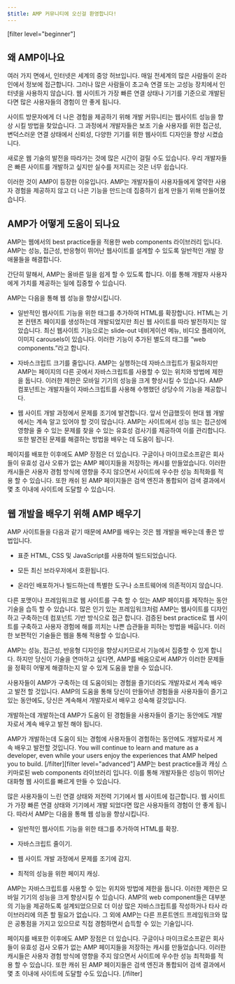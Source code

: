 ```yaml
---
$title: AMP 커뮤니티에 오신걸 환영합니다!
---
```


[filter level="beginner"]
## 왜 AMP이나요

여러 가지 면에서, 인터넷은 세계의 중앙 허브입니다. 매일 전세계의 많은 사람들이 온라인에서 정보에 접근합니다. 그러나 많은 사람들이 초고속 연결 또는 고성능 장치에서 인터넷을 사용하지 않습니다. 웹 사이트가 가장 빠른 연결 상태나 기기를 기준으로 개발된다면 많은 사용자들의 경험이 안 좋게 됩니다.

사이트 방문자에게 더 나은 경험을 제공하기 위해 개발 커뮤니티는 웹사이트 성능을 향상 시킬 방법을 찾았습니다. 그 과정에서 개발자들은 보조 기술 사용자를 위한 접근성, 변덕스러운 연결 상태에서 신뢰성, 다양한 기기를 위한 웹사이트 디자인을 향상 시켰습니다.

새로운 웹 기술의 발전을 따라가는 것에 많은 시간이 걸릴 수도 있습니다. 우리 개발자들은 빠른 사이트를 개발하고 싶지만 실수를 저지르는 것은 너무 쉽습니다.

이러한 것이 AMP이 등장한 이유입니다. AMP는 개발자들이 사용자들에게 열약한 사용자 경험을 제공하지 않고 더 나은 기능을 만드는데 집중하기 쉽게 만들기 위해 만들어졌습니다.

## AMP가 어떻게 도움이 되나요

AMP는 웹에서의 best practice들을 적용한 web components 라이브러리 입니다. AMP는 성능, 접근성, 반응형이 뛰어난 웹사이트를 설계할 수 있도록 일반적인 개발 장애물들을 해결합니다.

간단히 말해서, AMP는 올바른 일을 쉽게 할 수 있도록 합니다. 이를 통해 개발자 사용자에게 가치를 제공하는 일에 집중할 수 있습니다.

AMP는 다음을 통해 웹 성능을 향샹시킵니다.

- 일반적인 웹사이트 기능을 위한 태그를 추가하여 HTML를 확장합니다. HTML는 기본 컨텐츠 페이지를 생성하는데 개발되었지만 최신 웹 사이트를 따라 발전하지는 않았습니다. 최신 웹사이트 기능으로는 slide-out 네비게이션 메뉴, 비디오 플레이어, 이미지 carousels이 있습니다. 이러한 기능이 추가된 별도의 태그를 “web components.”라고 합니다.

- 자바스크립트 크기를 줄입니다. AMP는 실행하는데 자바스크립트가 필요하지만 AMP는 페이지의 다른 곳에서 자바스크립트를 사용할 수 있는 위치와 방법에 제한을 둡니다. 이러한 제한은 모바일 기기의 성능을 크게 향상시킬 수 있습니다. AMP 컴포넌트는 개발자들이 자바스크립트를 사용해 수행했던 상당수의 기능을 제공합니다.

- 웹 사이트 개발 과정에서 문제를 조기에 발견합니다. 앞서 언급했듯이 현대 웹 개발에서는 계속 알고 있어야 할 것이 많습니다. AMP는 사이트에서 성능 또는 접근성에 영향을 줄 수 있는 문제를 찾을 수 있는 유효성 검사기를 제공하여 이를 관리합니다. 또한 발견된 문제를 해결하는 방법을 배우는 데 도움이 됩니다.

페이지를 배포한 이후에도 AMP 장점은 더 있습니다. 구글이나 마이크로소프같은 회사들이 유효성 검사 오류가 없는 AMP 페이지들을 저장하는 캐시를 만들었습니다. 이러한 캐시들은 사용자 경험 방식에 영향을 주지 않으면서 사이트에 우수한 성능 최적화를 적용 할 수 있습니다. 또한 캐쉬 된 AMP 페이지들은 검색 엔진과 통합되어 검색 결과에서 몇 초 이내에 사이트에 도달할 수 있습니다.

## 웹 개발을 배우기 위해 AMP 배우기

AMP 사이트들을 다음과 같기 때문에 AMP를 배우는 것은 웹 개발을 배우는데 좋은 방법입니다.

- 표준 HTML, CSS 및 JavaScript를 사용하여 빌드되었습니다.

- 모든 최신 브라우저에서 호환됩니다.

- 온라인 배포하거나 빌드하는데 특별한 도구나 소프트웨어에 의존적이지 않습니다.

다른 포맷이나 프레임워크로 웹 사이트를 구축 할 수 있는 AMP 페이지를 제작하는 동안 기술을 습득 할 수 있습니다. 많은 인기 있는 프레임워크처럼 AMP는 웹사이트를 디자인 하고 구축하는데 컴포넌트 기반 방식으로 접근 합니다. 검증된 best practice로 웹 사이트를 구축하고 사용자 경험에 해를 끼치는 나쁜 습관들을 피하는 방법을 배웁니다. 이러한 보편적인 기술들은 웹을 통해 적용할 수 있습니다. 

AMP는 성능, 접근성, 반응형 디자인을 향샹시키므로서 기능에서 집중할 수 있게 합니다. 하지만 당신이 기술을 연마하고 싶다면, AMP를 배움으로써 AMP가 이러한 문제들을 정확히 어떻게 해결하는지 알 수 있게 도움을 받을 수 있습니다.



사용자들이 AMP가 구축하는 데 도움이되는 경험을 즐기더라도 개발자로서 계속 배우고 발전 할 것입니다.
AMP의 도움을 통해 당신이 만들어낸 경험들을 사용자들이 즐기고 있는 동안에도, 당신은 계속해서 개발자로서 배우고 성숙해 갈것입니다.

개발하는데 
개발하는데 AMP가 도움이 된 경험들을 사용자들이 즐기는 동안에도 개발자로서 계속 배우고 발전 해야 됩니다.

AMP가 개발하는데 도움이 되는 경험에 
사용자들이 경험하는 동안에도 개발자로서 계속 배우고 발전할 것입니다.
You will continue to learn and mature as a developer, even while your users enjoy the experiences that AMP helped you to build.
[/filter][filter level="advanced"]
AMP는 best practice들과 캐싱 스키마로된 web components 라이브러리 입니다. 이를 통해 개발자들은 성능이 뛰어난 대화형 웹 사이트를 빠르게 만들 수 있습니다.

많은 사용자들이 느린 연결 상태와 저전력 기기에서 웹 사이트에 접근합니다. 웹 사이트가 가장 빠른 연결 상태와 기기에서 개발 되었다면 많은 사용자들의 경험이 안 좋게 됩니다. 따라서 AMP는 다음을 통해 웹 성능을 향상시킵니다.

- 일반적인 웹사이트 기능을 위한 태그를 추가하여 HTML를 확장.

- 자바스크립트 줄이기.

- 웹 사이트 개발 과정에서 문제를 조기에 감지.

- 최적의 성능을 위한 페이지 캐싱.

AMP는 자바스크립트를 사용할 수 있는 위치와 방법에 제한을 둡니다. 이러한 제한은 모바일 기기의 성능을 크게 향상시킬 수 있습니다. AMP의 web component들은 대부분의 기능을 제공하도록 설계되었으므로 더 이상 많은 자바스크립트를 작성하거나 타사 라이브러리에 의존 할 필요가 없습니다. 그 외에 AMP는 다른 프론트엔드 프레임워크와 많은 공통점을 가지고 있으므로 직접 경험하면서 습득할 수 있는 기술입니다.

페이지를 배포한 이후에도 AMP 장점은 더 있습니다. 구글이나 마이크로소프같은 회사들이 유효성 검사 오류가 없는 AMP 페이지들을 저장하는 캐시를 만들었습니다. 이러한 캐시들은 사용자 경험 방식에 영향을 주지 않으면서 사이트에 우수한 성능 최적화를 적용 할 수 있습니다. 또한 캐쉬 된 AMP 페이지들은 검색 엔진과 통합되어 검색 결과에서 몇 초 이내에 사이트에 도달할 수도 있습니다.
[/filter]
